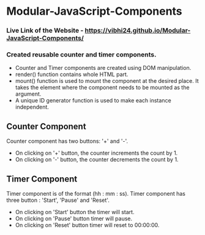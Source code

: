 # Modular-JavaScript-Components

### Live Link of the Website - https://vibhi24.github.io/Modular-JavaScript-Components/

### Created reusable counter and timer components.

 * Counter and Timer components are created using DOM manipulation.
 * render() function contains whole HTML part.
 * mount() function is used to mount the component at the desired place. It takes the element where the component needs to be mounted as the argument.
 * A unique ID generator function is used to make each instance independent.


## Counter Component

Counter component has two buttons: '+' and '-'.
 - On clicking on '+' button, the counter increments the count by 1.
 - On clicking on '-' button, the counter decrements the count by 1.

## Timer Component

Timer component is of the format (hh : mm : ss). Timer component has three button : 'Start', 'Pause' and 'Reset'.
 - On clicking on 'Start' button the timer will start.
 - On clicking on 'Pause' button timer will pause.
 - On clicking on 'Reset' button timer will reset to 00:00:00.
